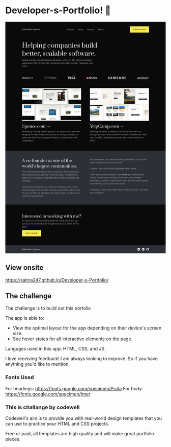 # Developer-s-Portfolio! 👋


![Design preview for the Tip calculator app coding challenge](./Design/Landing%20Page%20-%20Desktop%20View.png)

## View onsite
https://salma247.github.io/Developer-s-Portfolio/

## The challenge

The challenge is to build out this portolio

The app is able to:

- View the optimal layout for the app depending on their device's screen size.
- See hover states for all interactive elements on the page.

Languges used in this app: HTML, CSS, and JS.

I love receiving feedback! I am always looking to improve. So if you have anything you'd like to mention.

### Fonts Used

For headings: https://fonts.google.com/specimen/Prata
For body: https://fonts.google.com/specimen/Inter

### This is challange by codewell

Codewell's aim is to provide you with real-world design templates that you can use to practice your HTML and CSS projects. 

Free or paid, all templates are high quality and will make great portfolio pieces.
